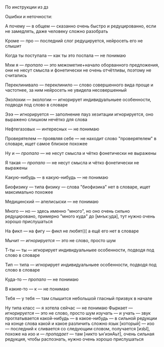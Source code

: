 По инструкции из дз

Ошибки и неточности:

А почему — в общем — сказанно очень быстро и редуцированно, если не замедлять, даже человеку сложно разобрать

Кроме — про — последний слог редуцируется, нейросеть его не слышит

Когда ты поступала — как ты это поспала — не понимаю

Мхм я — *пропало* — это межометие+начало оборванного предложения, они не несут смысла и фонетически не очень отчётливы, поэтому не считались

Переклинивало — переклинило — слово совершенного вида проще и частотнее, за ним нейросеть не увидела несовершенный

Эколохии — экологии — игнорирует индивидуальныее особенности, подводя под слово в словаре

Эээ — игнорируется — заполнение пауз хезитации игнорируется, оно выражено слишком нечётко для слова

Нефтегазовых — интересных — не понимаю 

Проверятелем — проявляя себе — не находит слово "проверятелем" в словаре, ищет самое близкое похожее

Ну и — *пропало* — не несут смысла и чётко фонетически не выражены 

Я такая — *пропало* — не несут смысла и чётко фонетически не выражены 

Какую-нибудь — в какую-нибудь — не понимаю

Биофизику — типа физику — слова "биофизика" нет в словаре, ищет максимально похожее

Медицинский — апелисыски — не понимаю

Много — но — здесь именно "много", но оно очень сильно редуцировано, примерно "много куда" до [мнък:уда], тут нужно очень хорошо прислушаться

На фикл — на фигу — фикл не любят((( а ещё его нет в словаре

Мычит — *игнорируется* — это не слово, просто шум

Т-ты — ты — игнорирует индивидуальныее особенности, подводя под слово в словаре

Тип — типа — игнорирует индивидуальныее особенности, подводя под слово в словаре

Куда-то — *пропало* — не понимаю

В какие-то — к — не понимаю

Тебя — у тебя — там слышится небольшой гласный призвук в начале

Ну типа класс — я хотела сейчас — не понимаю 
Фыркает — *игнорируется* — это не слово, просто шум
изучать — и учать — звук проглатывается
какой-нибудь — в какое-нибудь — в сильной редукции на конце слова какой и какое различить сложно
язык [который] — изо — последний к сливается со следующим словом, получается [изЫ], похоже на изо
и — *пропадает* — там [никто ън'изнАьт], очень сильная редукция, чтобы распознать, нужно очень хорошо прислушаться
